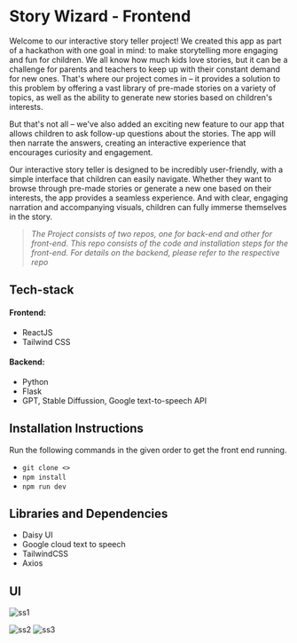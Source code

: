 # Story Wizard - Frontend

Welcome to our interactive story teller project! We created this app as part of a hackathon with one goal in mind: to make storytelling more engaging and fun for children. We all know how much kids love stories, but it can be a challenge for parents and teachers to keep up with their constant demand for new ones. That's where our project comes in – it provides a solution to this problem by offering a vast library of pre-made stories on a variety of topics, as well as the ability to generate new stories based on children's interests.

But that's not all – we've also added an exciting new feature to our app that allows children to ask follow-up questions about the stories. The app will then narrate the answers, creating an interactive experience that encourages curiosity and engagement.

Our interactive story teller is designed to be incredibly user-friendly, with a simple interface that children can easily navigate. Whether they want to browse through pre-made stories or generate a new one based on their interests, the app provides a seamless experience. And with clear, engaging narration and accompanying visuals, children can fully immerse themselves in the story.

> *The Project consists of two repos, one for back-end and other for front-end. This repo consists of the code and installation steps for the front-end. For details on the backend, please refer to the respective repo*

## Tech-stack

#### Frontend:

- ReactJS
- Tailwind CSS

#### Backend:

- Python
- Flask
- GPT, Stable Diffussion, Google text-to-speech API

## Installation Instructions

Run the following commands in the given order to get the front end running.

- `git clone <>`
- `npm install`
- `npm run dev`

## Libraries and Dependencies

- Daisy UI
- Google cloud text to speech
- TailwindCSS
- Axios

## UI
![ss1](https://user-images.githubusercontent.com/69245931/232275295-fde1cba0-0619-444c-a7a1-7c91bc24ae97.jpg)

![ss2](https://user-images.githubusercontent.com/69245931/232275339-e8e7a489-da56-476f-8a08-d103d23b135e.jpg)
![ss3](https://user-images.githubusercontent.com/69245931/232275401-21cd873c-cf1d-426a-acec-fa139205e4eb.jpeg)
